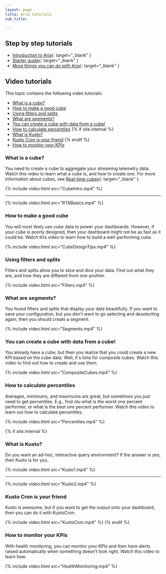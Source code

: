 ```yaml
---
layout: page
title: Aria tutorials
sub_title:

---
```


## Step by step tutorials

- [Introduction to Aria](../intro-video){: target="_blank" }
- [Starter guide](../written-tutorial){: target="_blank" }
- [More things you can do with Aria](../aria-advanced-tutorial){: target="_blank" }

## Video tutorials

This topic contains the following video tutorials:

- [What is a cube?](#what-is-a-cube?)
- [How to make a good cube](#how-to-make-a-good-cube)
- [Using filters and splits](#using-filters-and-splits)
- [What are segments?](#what-are-segments)
- [You can create a cube with data from a cube!](#you-can-create-a-cube-with-data-from-a-cube)
- [How to calculate percentiles](#how-to-calculate-percentiles)
{% if site.internal %}
- [What is Kusto?](#what-is-kusto)
- [Kusto Cron is your friend](#kusto-cron-is-your-friend)
{% endif %}
- [How to monitor your KPIs](#how-to-monitor-your-kpis)

### What is a cube?

You need to create a cube to aggregate your streaming telemetry data. Watch this video to learn what a cube is, and how to create one. For more information about cubes, see [Real-time cubes](/developers/deep-dives/real-time-cubes/){: target="_blank" }.

{% include video.html src="CubeIntro.mp4" %}

---

{% include video.html src="RTABasics.mp4" %}

### How to make a good cube

You will most likely use cube data to power your dashboards. However, if your cube is poorly designed, then your dashboard might not be as fast as it could be. Watch this video to learn how to build a well-performing cube.

{% include video.html src="CubeDesignTips.mp4" %}

### Using filters and splits

Filters and splits allow you to slice and dice your data. Find out what they are, and how they are different from one another.

{% include video.html src="Filters.mp4" %}

### What are segments?

You found filters and splits that display your data beautifully. If you want to save your configuration, but you don't want to go selecting and deselecting again, then you should create a segment.

{% include video.html src="Segments.mp4" %}

### You can create a cube with data from a cube!

You already have a cube, but then you realize that you could create a new KPI based on the cube data. Well, it's time for composite cubes. Watch this video to find out how to create and use them.

{% include video.html src="CompositeCubes.mp4" %}

### How to calculate percentiles

Averages, minimums, and maximums are great, but sometimes you just need to get percentiles. E.g., find otu what is the worst one percent performer, or what is the best one percent performer. Watch this video to learn out how to calculate percentiles.

{% include video.html src="Percentiles.mp4" %}

{% if site.internal %}
### What is Kusto?

Do you want an ad-hoc, interactive query environment? If the answer is yes, then Kusto is for you.

{% include video.html src="Kusto1.mp4" %}

---

{% include video.html src="Kusto2.mp4" %}

### Kusto Cron is your friend

Kusto is awesome, but if you want to get the output onto your dashboard, then you can do it with KustoCron.

{% include video.html src="KustoCron.mp4" %}
{% endif %}

### How to monitor your KPIs

With health monitoring, you can monitor your KPIs and then have alerts raised automatically when something doesn't look right. Watch this video to learn how.

{% include video.html src="HealthMonitoring.mp4" %}
